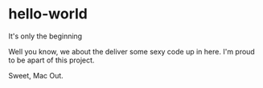 # hello-world
It's only the beginning

Well you know, we about the deliver some sexy code up in here.
I'm proud to be apart of this project.

Sweet, Mac Out.
